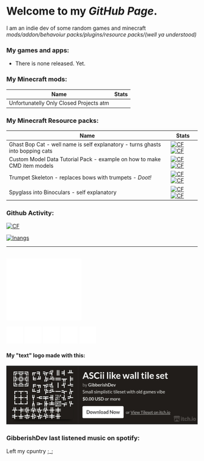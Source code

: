 # Welcome to my *GitHub Page*.

I am an indie dev of some random games and minecraft *mods/addon/behavoiur packs/plugins/resource packs/(well ya understood)*

### My games and apps:
- There is none released. Yet.

### My Minecraft mods:
| Name | Stats |
| ----------- | ----------- |
| Unfortunatelly Only Closed Projects atm | |

### My Minecraft Resource packs:
| Name | Stats |
| ----------- | ----------- |
| Ghast Bop Cat - well name is self explanatory - turns ghasts into bopping cats | <a href="https://www.curseforge.com/minecraft/texture-packs/ghast-bop-cat"><img src="http://cf.way2muchnoise.eu/434986.svg?badge_style=flat" alt="CF"></a> <a href="https://www.curseforge.com/minecraft/texture-packs/ghast-bop-cat"><img src="http://cf.way2muchnoise.eu/versions/Versions_434986_all.svg?badge_style=flat" alt="CF"></a> |
| Custom Model Data Tutorial Pack - example on how to make CMD item models | <a href="https://www.curseforge.com/minecraft/texture-packs/custommodeldata-tutoriall"><img src="http://cf.way2muchnoise.eu/500060.svg?badge_style=flat" alt="CF"></a> <a href="https://www.curseforge.com/minecraft/texture-packs/custommodeldata-tutoriall"><img src="http://cf.way2muchnoise.eu/versions/Versions_500060_all.svg?badge_style=flat" alt="CF"></a> |
| Trumpet Skeleton - replaces bows with trumpets - *Doot!* | <a href="https://www.curseforge.com/minecraft/texture-packs/trumpet-skeleton"><img src="http://cf.way2muchnoise.eu/493049.svg?badge_style=flat" alt="CF"></a> <a href="https://www.curseforge.com/minecraft/texture-packs/trumpet-skeleton"><img src="http://cf.way2muchnoise.eu/versions/Versions_493049_all.svg?badge_style=flat" alt="CF"></a> |
| Spyglass into Binoculars - self explanatory | <a href="https://www.curseforge.com/minecraft/texture-packs/spyglass-into-binoculars"><img src="http://cf.way2muchnoise.eu/488250.svg?badge_style=flat" alt="CF"></a> <a href="https://www.curseforge.com/minecraft/texture-packs/spyglass-into-binoculars"><img src="http://cf.way2muchnoise.eu/versions/Versions_488250_all.svg?badge_style=flat" alt="CF"></a> |

### Github Activity:

<a href="https://github.com/GibberishDev"><img src="https://github-readme-stats-hwa9vez0v.vercel.app/api?username=GibberishDev&show_icons=true&hide_border=true&theme=vision-friendly-dark" alt="CF"></a>

[![lnangs](https://github-readme-stats.vercel.app/api/top-langs/?username=GibberishDev&layout=compact&theme=vision-friendly-dark)](https://github.com/GibberishDev?tab=repositories)



  -----
  <br>
  <a href="https://github.com/GibberishDev"><img src="https://github.com/GibberishDev/resrrep/blob/main/gd.png" alt="GD"></a>
  
  <br>
  
  <a href="https://www.curseforge.com/members/gibberishdev/projects"><img src="https://github.com/GibberishDev/resrrep/blob/main/anvil.png" alt="CF"></a>
  <a href="https://steamcommunity.com/id/GibberishDev/"><img src="https://github.com/GibberishDev/resrrep/blob/main/steam.png" alt="Steam"></a>
  <a href="https://discord.gg/bhAnEEXUfV"><img src="https://github.com/GibberishDev/resrrep/blob/main/discord.png" alt="Discord"></a>
  <a href="https://gibberish-development.itch.io/"><img src="https://github.com/GibberishDev/resrrep/blob/main/itchio.png" alt="Itch.io"></a>
  <a href="https://www.patreon.com/GibberishDevelopment"><img src="https://github.com/GibberishDev/resrrep/blob/main/patreon.png" alt="Patreon"></a>

#### My "text" logo made with this:
<a href="https://gibberish-development.itch.io/ascii-like-wall-tile-set"><img src="https://github.com/GibberishDev/resrrep/blob/main/ilap.jpg" alt="itch.io link"></a>

### GibberishDev last listened music on spotify:
Left my cpuntry ;_;
